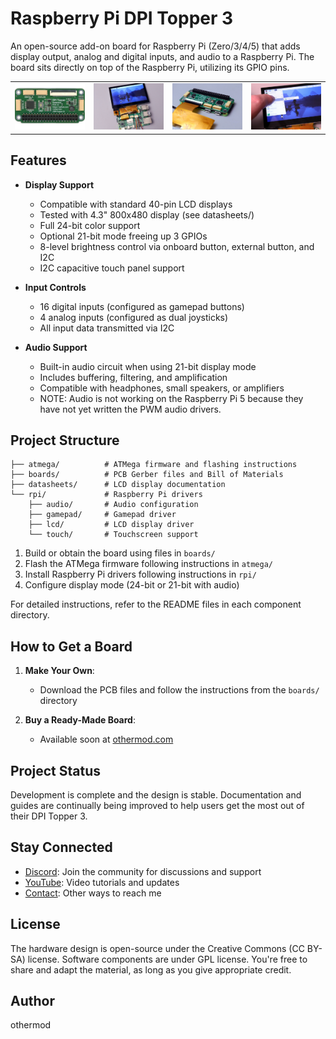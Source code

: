 # Raspberry Pi DPI Topper 3

An open-source add-on board for Raspberry Pi (Zero/3/4/5) that adds display output, analog and digital inputs, and audio to a Raspberry Pi. The board sits directly on top of the Raspberry Pi, utilizing its GPIO pins.

<table>
  <tr>
    <td><img src="image1.jpg" alt="Topper 3 Board"/></td>
    <td><img src="image2.jpg" alt="Topper 3 on Pi 5"/></td>
    <td><img src="image3.jpg" alt="Topper 3 on Pi Zero"/></td>
    <td><img src="image4.jpg" alt="Topper 3 Touch"/></td>
  </tr>
</table>

## Features

- **Display Support**
  - Compatible with standard 40-pin LCD displays
  - Tested with 4.3" 800x480 display (see datasheets/)
  - Full 24-bit color support
  - Optional 21-bit mode freeing up 3 GPIOs
  - 8-level brightness control via onboard button, external button, and I2C
  - I2C capacitive touch panel support

- **Input Controls**
  - 16 digital inputs (configured as gamepad buttons)
  - 4 analog inputs (configured as dual joysticks)
  - All input data transmitted via I2C

- **Audio Support**
  - Built-in audio circuit when using 21-bit display mode
  - Includes buffering, filtering, and amplification
  - Compatible with headphones, small speakers, or amplifiers
  - NOTE: Audio is not working on the Raspberry Pi 5 because they have not yet written the PWM audio drivers.

## Project Structure

```
├── atmega/          # ATMega firmware and flashing instructions
├── boards/          # PCB Gerber files and Bill of Materials
├── datasheets/      # LCD display documentation
└── rpi/             # Raspberry Pi drivers
    ├── audio/       # Audio configuration
    ├── gamepad/     # Gamepad driver
    ├── lcd/         # LCD display driver
    └── touch/       # Touchscreen support
```

1. Build or obtain the board using files in `boards/`
2. Flash the ATMega firmware following instructions in `atmega/`
3. Install Raspberry Pi drivers following instructions in `rpi/`
4. Configure display mode (24-bit or 21-bit with audio)

For detailed instructions, refer to the README files in each component directory.


## How to Get a Board

1. **Make Your Own**:
   - Download the PCB files and follow the instructions from the `boards/` directory

2. **Buy a Ready-Made Board**:
   - Available soon at [othermod.com](https://othermod.com)

## Project Status

Development is complete and the design is stable. Documentation and guides are continually being improved to help users get the most out of their DPI Topper 3.

## Stay Connected

- [Discord](https://discord.gg/V96c3JC): Join the community for discussions and support
- [YouTube](https://youtube.com/othermod): Video tutorials and updates
- [Contact](https://linktr.ee/othermod): Other ways to reach me

## License

The hardware design is open-source under the Creative Commons (CC BY-SA) license. Software components are under GPL license. You're free to share and adapt the material, as long as you give appropriate credit.

## Author

othermod
